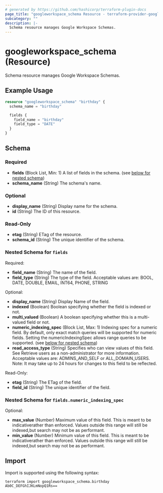 ```yaml
---
# generated by https://github.com/hashicorp/terraform-plugin-docs
page_title: "googleworkspace_schema Resource - terraform-provider-googleworkspace"
subcategory: ""
description: |-
  Schema resource manages Google Workspace Schemas.
---
```


# googleworkspace_schema (Resource)

Schema resource manages Google Workspace Schemas.

## Example Usage

```terraform
resource "googleworkspace_schema" "birthday" {
  schema_name = "birthday"

  fields {
    field_name = "birthday"
    field_type = "DATE"
  }
}
```

<!-- schema generated by tfplugindocs -->
## Schema

### Required

- **fields** (Block List, Min: 1) A list of fields in the schema. (see [below for nested schema](#nestedblock--fields))
- **schema_name** (String) The schema's name.

### Optional

- **display_name** (String) Display name for the schema.
- **id** (String) The ID of this resource.

### Read-Only

- **etag** (String) ETag of the resource.
- **schema_id** (String) The unique identifier of the schema.

<a id="nestedblock--fields"></a>
### Nested Schema for `fields`

Required:

- **field_name** (String) The name of the field.
- **field_type** (String) The type of the field. Acceptable values are: BOOL, DATE, DOUBLE, EMAIL, INT64, PHONE, STRING

Optional:

- **display_name** (String) Display Name of the field.
- **indexed** (Boolean) Boolean specifying whether the field is indexed or not.
- **multi_valued** (Boolean) A boolean specifying whether this is a multi-valued field or not.
- **numeric_indexing_spec** (Block List, Max: 1) Indexing spec for a numeric field. By default, only exact match queries will be supported for numeric fields. Setting the numericIndexingSpec allows range queries to be supported. (see [below for nested schema](#nestedblock--fields--numeric_indexing_spec))
- **read_access_type** (String) Specifies who can view values of this field. See Retrieve users as a non-administrator for more information. Acceptable values are: ADMINS_AND_SELF or ALL_DOMAIN_USERS. Note: It may take up to 24 hours for changes to this field to be reflected.

Read-Only:

- **etag** (String) The ETag of the field.
- **field_id** (String) The unique identifier of the field.

<a id="nestedblock--fields--numeric_indexing_spec"></a>
### Nested Schema for `fields.numeric_indexing_spec`

Optional:

- **max_value** (Number) Maximum value of this field. This is meant to be indicativerather than enforced. Values outside this range will still be indexed,but search may not be as performant.
- **min_value** (Number) Minimum value of this field. This is meant to be indicativerather than enforced. Values outside this range will still be indexed,but search may not be as performant.

## Import

Import is supported using the following syntax:

```shell
terraform import googleworkspace_schema.birthday Ab0C_DEFGhIJKLmNopQ1Rs==
```

